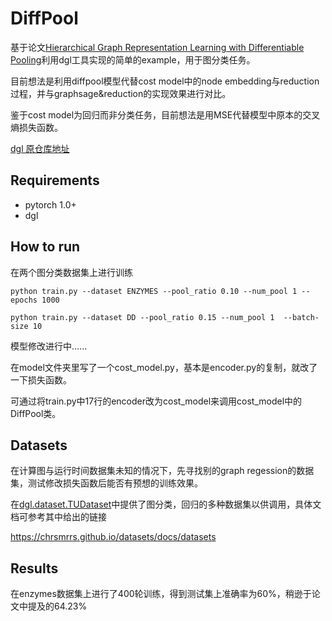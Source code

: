 # DiffPool
基于论文[Hierarchical Graph Representation Learning with Differentiable Pooling](https://papers.nips.cc/paper/2018/file/e77dbaf6759253c7c6d0efc5690369c7-Paper.pdf)利用dgl工具实现的简单的example，用于图分类任务。

目前想法是利用diffpool模型代替cost model中的node embedding与reduction过程，并与graphsage&reduction的实现效果进行对比。

鉴于cost model为回归而非分类任务，目前想法是用MSE代替模型中原本的交叉熵损失函数。

[dgl 原仓库地址](https://github.com/dmlc/dgl/tree/master/examples/pytorch/diffpool)

## Requirements
- pytorch 1.0+
- dgl

## How to run
在两个图分类数据集上进行训练

`python train.py --dataset ENZYMES --pool_ratio 0.10 --num_pool 1 --epochs 1000`

`python train.py --dataset DD --pool_ratio 0.15 --num_pool 1  --batch-size 10`

模型修改进行中......

在model文件夹里写了一个cost_model.py，基本是encoder.py的复制，就改了一下损失函数。

可通过将train.py中17行的encoder改为cost_model来调用cost_model中的DiffPool类。

## Datasets
在计算图与运行时间数据集未知的情况下，先寻找别的graph regession的数据集，测试修改损失函数后能否有预想的训练效果。

在[dgl.dataset.TUDataset](http://docs.dgl.ai/api/python/dgl.data.html#tu-dataset)中提供了图分类，回归的多种数据集以供调用，具体文档可参考其中给出的链接

https://chrsmrrs.github.io/datasets/docs/datasets

## Results

在enzymes数据集上进行了400轮训练，得到测试集上准确率为60%，稍逊于论文中提及的64.23%
